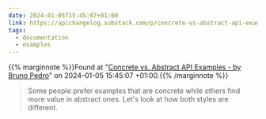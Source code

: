 ```yaml
---
date: 2024-01-05T15:45:07+01:00
link: https://apichangelog.substack.com/p/concrete-vs-abstract-api-examples
tags:
  - documentation
  - examples
---
```

{{% marginnote %}}Found at "[Concrete vs. Abstract API Examples - by Bruno Pedro](https://web.archive.org/web/20240105154507/https://apichangelog.substack.com/p/concrete-vs-abstract-api-examples)" on 2024-01-05 15:45:07 +01:00.{{% /marginnote %}}

> Some people prefer examples that are concrete while others find more value in abstract ones. Let's look at how both styles are different.